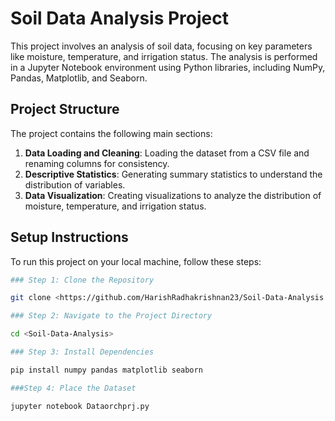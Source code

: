 # Soil Data Analysis Project

This project involves an analysis of soil data, focusing on key parameters like moisture, temperature, and irrigation status. The analysis is performed in a Jupyter Notebook environment using Python libraries, including NumPy, Pandas, Matplotlib, and Seaborn.

## Project Structure

The project contains the following main sections:
1. **Data Loading and Cleaning**: Loading the dataset from a CSV file and renaming columns for consistency.
2. **Descriptive Statistics**: Generating summary statistics to understand the distribution of variables.
3. **Data Visualization**: Creating visualizations to analyze the distribution of moisture, temperature, and irrigation status.

## Setup Instructions

To run this project on your local machine, follow these steps:


```bash
### Step 1: Clone the Repository

git clone <https://github.com/HarishRadhakrishnan23/Soil-Data-Analysis.git>

### Step 2: Navigate to the Project Directory

cd <Soil-Data-Analysis>

### Step 3: Install Dependencies

pip install numpy pandas matplotlib seaborn

###Step 4: Place the Dataset

jupyter notebook Dataorchprj.py



